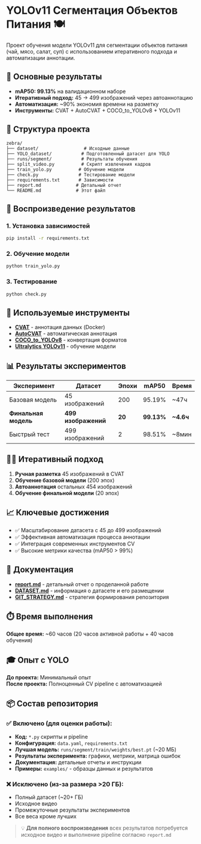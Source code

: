 # YOLOv11 Сегментация Объектов Питания 🍽️

Проект обучения модели YOLOv11 для сегментации объектов питания (чай, мясо, салат, суп) с использованием итеративного подхода и автоматизации аннотации.

## 🎯 Основные результаты

- **mAP50: 99.13%** на валидационном наборе
- **Итеративный подход:** 45 → 499 изображений через автоаннотацию
- **Автоматизация:** ~90% экономия времени на разметку
- **Инструменты:** CVAT + AutoCVAT + COCO_to_YOLOv8 + YOLOv11

## 📁 Структура проекта

```
zebra/
├── dataset/                 # Исходные данные
├── YOLO_dataset/           # Подготовленный датасет для YOLO
├── runs/segment/           # Результаты обучения
├── split_video.py          # Скрипт извлечения кадров
├── train_yolo.py          # Обучение модели
├── check.py               # Тестирование модели
├── requirements.txt       # Зависимости
├── report.md             # Детальный отчет
└── README.md             # Этот файл
```

## 🚀 Воспроизведение результатов

### 1. Установка зависимостей
```bash
pip install -r requirements.txt
```

### 2. Обучение модели
```bash
python train_yolo.py
```

### 3. Тестирование
```bash
python check.py
```

## 🔧 Используемые инструменты

- **[CVAT](https://github.com/openvinotoolkit/cvat)** - аннотация данных (Docker)
- **[AutoCVAT](https://github.com/BelickNicko/AutoCVAT)** - автоматическая аннотация
- **[COCO_to_YOLOv8](https://github.com/Koldim2001/COCO_to_YOLOv8)** - конвертация форматов
- **[Ultralytics YOLOv11](https://github.com/ultralytics/ultralytics)** - обучение модели

## 📊 Результаты экспериментов

| Эксперимент | Датасет | Эпохи | mAP50 | Время |
|-------------|---------|-------|-------|-------|
| Базовая модель | 45 изображений | 200 | 95.19% | ~47ч |
| **Финальная модель** | **499 изображений** | **20** | **99.13%** | **~4.6ч** |
| Быстрый тест | 499 изображений | 2 | 98.51% | ~8мин |

## 🏃‍♂️ Итеративный подход

1. **Ручная разметка** 45 изображений в CVAT
2. **Обучение базовой модели** (200 эпох)
3. **Автоаннотация** остальных 454 изображений
4. **Обучение финальной модели** (20 эпох)

## 📈 Ключевые достижения

- ✅ Масштабирование датасета с 45 до 499 изображений
- ✅ Эффективная автоматизация процесса аннотации
- ✅ Интеграция современных инструментов CV
- ✅ Высокие метрики качества (mAP50 > 99%)

## 📄 Документация

- **[report.md](report.md)** - детальный отчет о проделанной работе
- **[DATASET.md](DATASET.md)** - информация о датасете и его размещении  
- **[GIT_STRATEGY.md](GIT_STRATEGY.md)** - стратегия формирования репозитория

## ⏱️ Время выполнения

**Общее время:** ~60 часов (20 часов активной работы + 40 часов обучения)

## 🎓 Опыт с YOLO

**До проекта:** Минимальный опыт  
**После проекта:** Полноценный CV pipeline с автоматизацией

## 📦 Состав репозитория

### ✅ **Включено (для оценки работы):**
- **Код:** `*.py` скрипты и pipeline
- **Конфигурация:** `data.yaml`, `requirements.txt`
- **Лучшая модель:** `runs/segment/train/weights/best.pt` (~20 МБ)
- **Результаты эксперимента:** графики, метрики, матрица ошибок
- **Документация:** детальные отчеты и инструкции
- **Примеры:** `examples/` - образцы данных и результатов

### ❌ **Исключено (из-за размера >20 ГБ):**
- Полный датасет (~20+ ГБ)
- Исходное видео
- Промежуточные результаты экспериментов
- Все веса кроме лучших

> 💡 **Для полного воспроизведения** всех результатов потребуется исходное видео и выполнение pipeline согласно `report.md` 